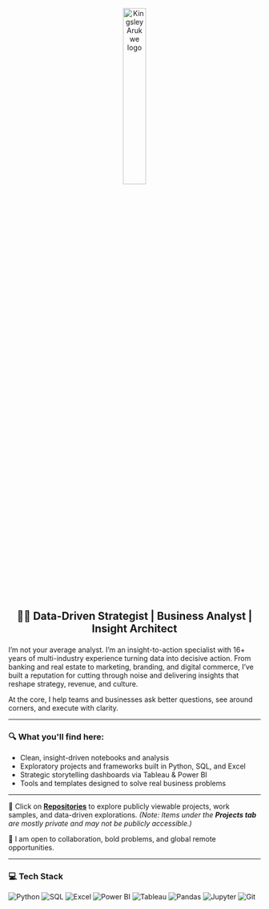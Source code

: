 <p align="center">
<img src="https://github.com/user-attachments/assets/24911d03-2bb4-44e2-899c-50195d169eaa" alt="Kingsley Arukwe logo" width="30%" />
</p>

## <p align="center"> 👋🏽 Data-Driven Strategist | Business Analyst | Insight Architect</p>

I’m not your average analyst. I’m an insight-to-action specialist with 16+ years of multi-industry experience turning data into decisive action. From banking and real estate to marketing, branding, and digital commerce, I’ve built a reputation for cutting through noise and delivering insights that reshape strategy, revenue, and culture.

At the core, I help teams and businesses ask better questions, see around corners, and execute with clarity.

---

### 🔍 What you'll find here:
- Clean, insight-driven notebooks and analysis
- Exploratory projects and frameworks built in Python, SQL, and Excel
- Strategic storytelling dashboards via Tableau & Power BI
- Tools and templates designed to solve real business problems

---

📂 Click on **[Repositories](https://github.com/kingsleyarukwe?tab=repositories)** to explore publicly viewable projects, work samples, and data-driven explorations. *(Note: Items under the **Projects tab** are mostly private and may not be publicly accessible.)*

🧠 I am open to collaboration, bold problems, and global remote opportunities.

---

### 💻 Tech Stack
![Python](https://img.shields.io/badge/Python-3776AB?style=for-the-badge&logo=python&logoColor=white)
![SQL](https://img.shields.io/badge/SQL-4479A1?style=for-the-badge&logo=postgresql&logoColor=white)
![Excel](https://img.shields.io/badge/Microsoft_Excel-217346?style=for-the-badge&logo=microsoft-excel&logoColor=white)
![Power BI](https://img.shields.io/badge/Power_BI-F2C811?style=for-the-badge&logo=powerbi&logoColor=black)
![Tableau](https://img.shields.io/badge/Tableau-E97627?style=for-the-badge&logo=tableau&logoColor=white)
![Pandas](https://img.shields.io/badge/Pandas-150458?style=for-the-badge&logo=pandas&logoColor=white)
![Jupyter](https://img.shields.io/badge/Jupyter-F37626?style=for-the-badge&logo=jupyter&logoColor=white)
![Git](https://img.shields.io/badge/Git-F05032?style=for-the-badge&logo=git&logoColor=white)




<!--
![KINGS LOGO MAIN small](https://github.com/user-attachments/assets/24911d03-2bb4-44e2-899c-50195d169eaa)
![KINGS LOGO MAIN](https://github.com/user-attachments/assets/64b4af1e-3dac-4ba2-8ad3-8a6887393a8b)
![KINGS LOGO MAIN](https://github.com/user-attachments/assets/ff96a7b5-c7a3-4fce-a1bc-141787964673)
![Github strip](https://github.com/user-attachments/assets/691b4cf9-bdc2-4cdf-9f4a-6df67c274b3c)
!<img src="https://github.com/user-attachments/assets/691b4cf9-bdc2-4cdf-9f4a-6df67c274b3c" alt="Kingsley Arukwe logo" width="auto%"/>

**kingsleyarukwe/kingsleyarukwe** is a ✨ _special_ ✨ repository because its `README.md` (this file) appears on your GitHub profile.

Here are some ideas to get you started:

- 🔭 I’m currently working on ...
- 🌱 I’m currently learning ...
- 👯 I’m looking to collaborate on ...
- 🤔 I’m looking for help with ...
- 💬 Ask me about ...
- 📫 How to reach me: ...
- 😄 Pronouns: ...
- ⚡ Fun fact: ...
-->
